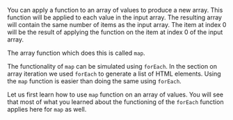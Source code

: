 You can apply a function to an array of values to produce a new array. This function will be applied to each value in the input array. The resulting array will contain the same number of items as the input array. The item at index 0 will be the result of applying the function on the item at index 0 of the input array.

The array function which does this is called `map`. 

The functionality of `map` can be simulated using `forEach`. In the section on array iteration we used `forEach` to generate a list of HTML elements. Using the `map` function is easier than doing the same using `forEach`.

Let us first learn how to use `map` function on an array of values. You will see that most of what you learned about the functioning of the `forEach` function applies here for `map` as well.